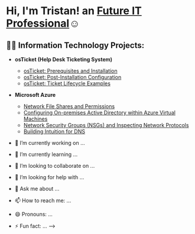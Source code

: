 <h1>Hi, I'm Tristan! an <a href="https://www.linkedin.com/in/tristan-maynor-607899114/">Future IT Professional</a>☺</h1> </h1>

<h2>👨‍💻 Information Technology Projects:</h2>

- <b>osTicket (Help Desk Ticketing System)</b>
  - [osTicket: Prerequisites and Installation](https://github.com/MaynorT/osticket-prereqs)
  - [osTicket: Post-Installation Configuration](https://github.com/MaynorT/post-install-config)
  - [osTicket: Ticket Lifecycle Examples](https://github.com/MaynorT/ticket-lifecycle)
- <b>Microsoft Azure</b>
  - [Network File Shares and  Permissions](https://github.com/MaynorT/Network-File-Shares-and-Permissions)
  - [Configuring On-premises Active Directory within Azure Virtual Machines](https://github.com/MaynorT/configure-ad)
  - [Network Security Groups (NSGs) and Inspecting Network Protocols](https://github.com//azure-network-protocols)
  - [Building Intuition for DNS](https://github.com/MaynorT/Building-Intuition-for-DNS)



- 🔭 I’m currently working on ...
- 🌱 I’m currently learning ...
- 👯 I’m looking to collaborate on ...
- 🤔 I’m looking for help with ...
- 💬 Ask me about ...
- 📫 How to reach me: ...
- 😄 Pronouns: ...
- ⚡ Fun fact: ...
-->

